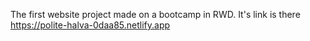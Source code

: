 The first website project made on a bootcamp in RWD. It's link is there https://polite-halva-0daa85.netlify.app
